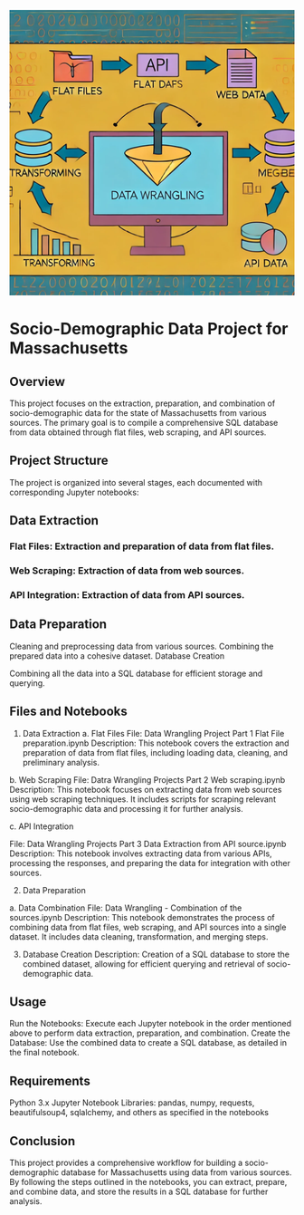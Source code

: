 ![Example of Analytics](images/example-image-wrangling1.png)
# Socio-Demographic Data Project for Massachusetts
## Overview
This project focuses on the extraction, preparation, and combination of socio-demographic data for the state of Massachusetts from various sources. The primary goal is to compile a comprehensive SQL database from data obtained through flat files, web scraping, and API sources.

## Project Structure
The project is organized into several stages, each documented with corresponding Jupyter notebooks:

## Data Extraction

### Flat Files: Extraction and preparation of data from flat files.
### Web Scraping: Extraction of data from web sources.
### API Integration: Extraction of data from API sources.

 
## Data Preparation

Cleaning and preprocessing data from various sources.
Combining the prepared data into a cohesive dataset.
Database Creation

Combining all the data into a SQL database for efficient storage and querying.
## Files and Notebooks

1. Data Extraction
a. Flat Files
File: Data Wrangling Project Part 1 Flat File preparation.ipynb
Description: This notebook covers the extraction and preparation of data from flat files, including loading data, cleaning, and preliminary analysis.

b. Web Scraping
File: Datra Wrangling Projects Part 2 Web scraping.ipynb
Description: This notebook focuses on extracting data from web sources using web scraping techniques. It includes scripts for scraping relevant socio-demographic data and processing it for further analysis.

c. API Integration

File: Data Wrangling Projects Part 3 Data Extraction from API source.ipynb
Description: 
This notebook involves extracting data from various APIs, processing the responses, and preparing the data for integration with other sources.


2. Data Preparation

a. Data Combination
File: Data Wrangling - Combination of the sources.ipynb
Description: This notebook demonstrates the process of combining data from flat files, web scraping, and API sources into a single dataset. It includes data cleaning, transformation, and merging steps.

3. Database Creation
Description: Creation of a SQL database to store the combined dataset, allowing for efficient querying and retrieval of socio-demographic data.

## Usage

Run the Notebooks: Execute each Jupyter notebook in the order mentioned above to perform data extraction, preparation, and combination.
Create the Database: Use the combined data to create a SQL database, as detailed in the final notebook.

## Requirements
Python 3.x
Jupyter Notebook
Libraries: pandas, numpy, requests, beautifulsoup4, sqlalchemy, and others as specified in the notebooks

## Conclusion
This project provides a comprehensive workflow for building a socio-demographic database for Massachusetts using data from various sources. By following the steps outlined in the notebooks, you can extract, prepare, and combine data, and store the results in a SQL database for further analysis.
